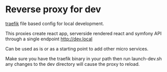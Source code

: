 # Reverse proxy for dev

[traefik](https://traefik.io) file based config for local development.

This proxies create react app, serverside rendered react and symfony API through a single endpoint http://dev.local

Can be used as is or as a starting point to add other micro services.

Make sure you have the traefik binary in your path then run launch-dev.sh any changes to the dev directory will cause the proxy to reload.
